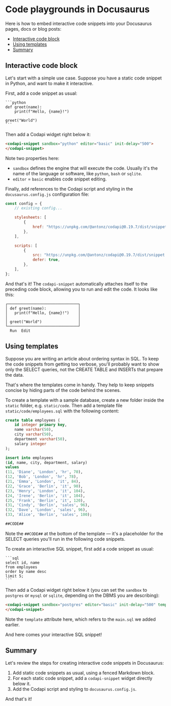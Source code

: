 # Code playgrounds in Docusaurus

Here is how to embed interactive code snippets into your Docusaurus pages, docs or blog posts:

-   [Interactive code block](#interactive-code-block)
-   [Using templates](#using-templates)
-   [Summary](#summary)

## Interactive code block

Let's start with a simple use case. Suppose you have a static code snippet in Python, and want to make it interactive.

First, add a code snippet as usual:

    ```python
    def greet(name):
        print(f"Hello, {name}!")

    greet("World")
    ```

Then add a Codapi widget right below it:

```html
<codapi-snippet sandbox="python" editor="basic" init-delay="500">
</codapi-snippet>
```

Note two properties here:

-   `sandbox` defines the engine that will execute the code. Usually it's the name of the language or software, like `python`, `bash` or `sqlite`.
-   `editor` = `basic` enables code snippet editing.

Finally, add references to the Codapi script and styling in the `docusaurus.config.js` configuration file:

```js
const config = {
    // existing config...

    stylesheets: [
        {
            href: "https://unpkg.com/@antonz/codapi@0.19.7/dist/snippet.css",
        },
    ],

    scripts: [
        {
            src: "https://unpkg.com/@antonz/codapi@0.19.7/dist/snippet.js",
            defer: true,
        },
    ],
};
```

And that's it! The `codapi-snippet` automatically attaches itself to the preceding code block, allowing you to run and edit the code. It looks like this:

```
┌───────────────────────────────┐
│ def greet(name):              │
│   print(f"Hello, {name}!")    │
│                               │
│ greet("World")                │
└───────────────────────────────┘
  Run  Edit
```

## Using templates

Suppose you are writing an article about ordering syntax in SQL. To keep the code snippets from getting too verbose, you'll probably want to show only the SELECT queries, not the CREATE TABLE and INSERTs that prepare the data.

That's where the templates come in handy. They help to keep snippets concise by hiding parts of the code behind the scenes.

To create a template with a sample database, create a new folder inside the `static` folder, e.g. `static/code`. Then add a template file `static/code/employees.sql` with the following content:

```sql
create table employees (
    id integer primary key,
    name varchar(50),
    city varchar(50),
    department varchar(50),
    salary integer
);

insert into employees
(id, name, city, department, salary)
values
(11, 'Diane', 'London', 'hr', 70),
(12, 'Bob', 'London', 'hr', 78),
(21, 'Emma', 'London', 'it', 84),
(22, 'Grace', 'Berlin', 'it', 90),
(23, 'Henry', 'London', 'it', 104),
(24, 'Irene', 'Berlin', 'it', 104),
(25, 'Frank', 'Berlin', 'it', 120),
(31, 'Cindy', 'Berlin', 'sales', 96),
(32, 'Dave', 'London', 'sales', 96),
(33, 'Alice', 'Berlin', 'sales', 100);

##CODE##
```

Note the `##CODE##` at the bottom of the template — it's a placeholder for the SELECT queries you'll run in the following code snippets.

To create an interactive SQL snippet, first add a code snippet as usual:

    ```sql
    select id, name
    from employees
    order by name desc
    limit 5;
    ```

Then add a Codapi widget right below it (you can set the `sandbox` to `postgres` or `mysql` or `sqlite`, depending on the DBMS you are describing):

```html
<codapi-snippet sandbox="postgres" editor="basic" init-delay="500" template="/code/employees.sql">
</codapi-snippet>
```

Note the `template` attribute here, which refers to the `main.sql` we added earlier.

And here comes your interactive SQL snippet!

## Summary

Let's review the steps for creating interactive code snippets in Docusaurus:

1. Add static code snippets as usual, using a fenced Markdown block.
2. For each static code snippet, add a `codapi-snippet` widget directly below it.
3. Add the Codapi script and styling to `docusaurus.config.js`.

And that's it!
